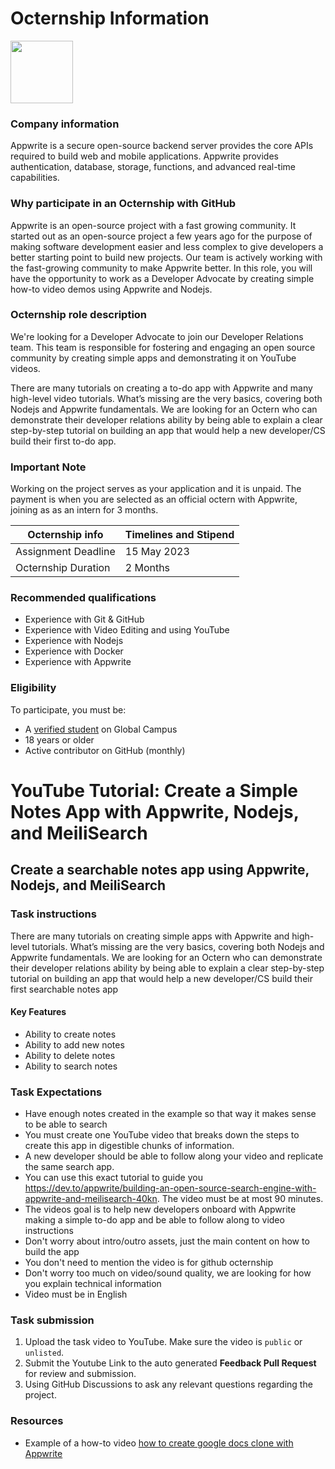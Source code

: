 # Octernship Information
<img src="https://appwrite.io/images-ee/press/logo-1.svg" width="100">

### Company information 
Appwrite is a secure open-source backend server provides the core APIs required to build web and mobile applications. Appwrite provides authentication, database, storage, functions, and advanced real-time capabilities.

### Why participate in an Octernship with GitHub
Appwrite is an open-source project with a fast growing community. It started out as an open-source project a few years ago for the purpose of making software development easier and less complex to give developers a better starting point to build new projects. Our team is actively working with the fast-growing community to make Appwrite better.
In this role, you will have the opportunity to work as a Developer Advocate by creating simple how-to video demos using Appwrite and Nodejs.


### Octernship role description
We're looking for a Developer Advocate to join our Developer Relations team. This team is responsible for fostering and engaging an open source community by creating simple apps and demonstrating it on YouTube videos.

There are many tutorials on creating a to-do app with Appwrite and many high-level video tutorials. What’s missing are the very basics, covering both Nodejs and Appwrite fundamentals.  We are looking for an Octern who can demonstrate their developer relations ability by being able to explain a clear step-by-step tutorial on building an app that would help a new developer/CS build their first to-do app.

### Important Note
Working on the project serves as your application and it is unpaid. The payment is when you are selected as an official octern with Appwrite, joining as as an intern for 3 months.


| Octernship info  | Timelines and Stipend |
| ------------- | ------------- |
| Assignment Deadline  | 15 May 2023  |
| Octernship Duration  | 2 Months  |

### Recommended qualifications
- Experience with Git & GitHub
- Experience with Video Editing and using YouTube
- Experience with Nodejs
- Experience with Docker
- Experience with Appwrite

### Eligibility
To participate, you must be:
* A [verified student](https://education.github.com/discount_requests/pack_application) on Global Campus
* 18 years or older
* Active contributor on GitHub (monthly)

# YouTube Tutorial: Create a Simple Notes App with Appwrite, Nodejs, and MeiliSearch
## Create a searchable notes app using Appwrite, Nodejs, and MeiliSearch

### Task instructions

There are many tutorials on creating simple apps with Appwrite and high-level tutorials. What’s missing are the very basics, covering both Nodejs and Appwrite fundamentals.  We are looking for an Octern who can demonstrate their developer relations ability by being able to explain a clear step-by-step tutorial on building an app that would help a new developer/CS build their first searchable notes app

#### Key Features
- Ability to create notes
- Ability to add new notes
- Ability to delete notes
- Ability to search notes


### Task Expectations
- Have enough notes created in the example so that way it makes sense to be able to search
- You must create one YouTube video that breaks down the steps to create this app in digestible chunks of information. 
- A new developer should be able to follow along your video and replicate the same search app.
- You can use this exact tutorial to guide you https://dev.to/appwrite/building-an-open-source-search-engine-with-appwrite-and-meilisearch-40kn. The video must be at most 90 minutes.
- The videos goal is to help new developers onboard with Appwrite making a simple to-do app and be able to follow along to video instructions
- Don't worry about intro/outro assets, just the main content on how to build the app
- You don't need to mention the video is for github octernship
- Don't worry too much on video/sound quality, we are looking for how you explain technical information
- Video must be in English

### Task submission
1. Upload the task video to YouTube. Make sure the video is `public` or `unlisted`.
3. Submit the Youtube Link to the auto generated **Feedback Pull Request** for review and submission.
4. Using GitHub Discussions to ask any relevant questions regarding the project.

### Resources
- Example of a how-to video [how to create google docs clone with Appwrite](https://www.youtube.com/watch?v=0_GJ1w_iG44)
